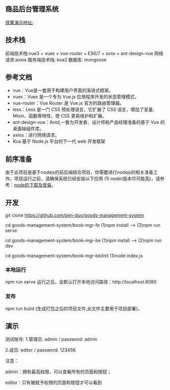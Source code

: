 ## 商品后台管理系统
[效果演示地址:](http://47.119.156.87:3000/#/auth)

## 技术栈
前端技术栈:vue3 + vuex + vue-router + ES6/7 + scss + ant-design-vue 
网络请求:axios
服务端技术栈: koa2 
数据库: mongoose

## 参考文档
+ vue：Vue是一套用于构建用户界面的渐进式框架。
+ vuex：Vuex 是一个专为 Vue.js 应用程序开发的状态管理模式。
+ vue-router：Vue Router 是 Vue.js 官方的路由管理器。
+ less：Less 是一门 CSS 预处理语言，它扩展了 CSS 语言，增加了变量、Mixin、函数等特性，使 CSS 更易维护和扩展。
+ ant-design-vue：Antd,一套为开发者、设计师和产品经理准备的基于 Vue 的桌面端组件库。
+ axios：进行网络请求。
+ Koa  基于 Node.js 平台的下一代 web 开发框架 

## 前序准备
由于此项目是基于nodejs的前后端结合项目，你需要进行nodejs的相关准备工作。项目运行之前，请确保系统已经安装以下应用
(1) node(版本尽可能高)，请参考：[node的下载及安装](https://nodejs.org/zh-cn/)。

## 开发

git clone https://github.com/pen-duo/goods-management-system

cd goods-management-system/book-mgr-fe (1)npm install --> (2)npm run serve

cd goods-management-system/book-mgr-be (1)npm install --> (2)npm run dev

cd goods-management-system/book-mgr-be/init (1)node index.js

### 本地运行

npm run serve 运行之后，会默认打开本地访问路径：http://localhost:8080

### 发布

npm run bulid (生成打包之后的项目文件,此文件主要用于项目部署)。

## 演示

测试账号:
1.管理员: admin / password: admin

2.成员: editor / password: 123456

注意：

admin：拥有最高权限，可以查看所有的页面和按钮；

editor：只有被赋予权限的页面和按钮才可以看到
